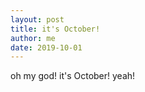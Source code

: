 ```yaml
---
layout: post
title: it's October!
author: me
date: 2019-10-01
---
```



oh my god!
it's October!
 yeah!

